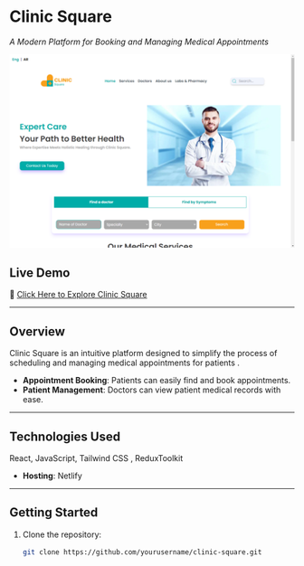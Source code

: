 # **Clinic Square**  
_A Modern Platform for Booking and Managing Medical Appointments_

![Clinic Square Banner](https://github.com/scob337/clinic-square/blob/main/1.png) <!-- يمكنك إضافة صورة توضح التطبيق هنا -->

## **Live Demo**  
🔗 [Click Here to Explore Clinic Square](clinic-square.netlify.app)

---

## **Overview**

Clinic Square is an intuitive platform designed to simplify the process of scheduling and managing medical appointments for  patients .

- **Appointment Booking**: Patients can easily find and book appointments.
- **Patient Management**: Doctors can view patient medical records with ease.


---


## **Technologies Used**

 React, JavaScript, Tailwind CSS , ReduxToolkit

- **Hosting**:  Netlify

---

## **Getting Started**

1. Clone the repository:  
   ```bash
   git clone https://github.com/yourusername/clinic-square.git
